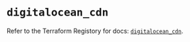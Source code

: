 # `digitalocean_cdn`

Refer to the Terraform Registory for docs: [`digitalocean_cdn`](https://registry.terraform.io/providers/digitalocean/digitalocean/2.31.0/docs/resources/cdn).
